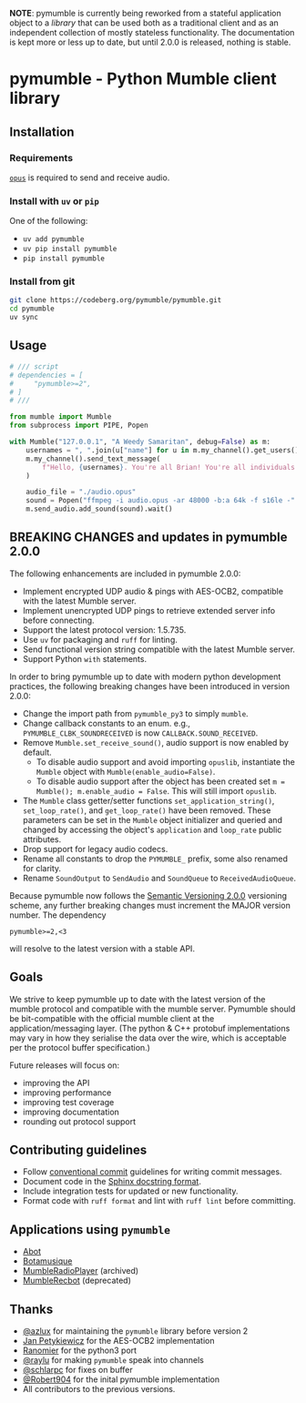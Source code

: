 **NOTE**: pymumble is currently being reworked from a stateful application object to a *library* that can be used both as a traditional client and as an independent collection of mostly stateless functionality. The documentation is kept more or less up to date, but until 2.0.0 is released, nothing is stable.

# pymumble - Python Mumble client library
## Installation

### Requirements

[`opus`](https://repology.org/project/opus/packages) is required to send and receive audio.

### Install with `uv` or `pip`

One of the following:
- `uv add pymumble`
- `uv pip install pymumble`
- `pip install pymumble`

### Install from git

```sh
git clone https://codeberg.org/pymumble/pymumble.git
cd pymumble
uv sync
```

## Usage

```python
# /// script
# dependencies = [
#     "pymumble>=2",
# ]
# ///

from mumble import Mumble
from subprocess import PIPE, Popen

with Mumble("127.0.0.1", "A Weedy Samaritan", debug=False) as m:
    usernames = ", ".join(u["name"] for u in m.my_channel().get_users())
    m.my_channel().send_text_message(
        f"Hello, {usernames}. You're all Brian! You're all individuals!"
    )

    audio_file = "./audio.opus"
    sound = Popen("ffmpeg -i audio.opus -ar 48000 -b:a 64k -f s16le -".split(), stdout=PIPE).stdout.read()
    m.send_audio.add_sound(sound).wait()
```

## BREAKING CHANGES and updates in pymumble 2.0.0
The following enhancements are included in pymumble 2.0.0:

- Implement encrypted UDP audio & pings with AES-OCB2, compatible with the latest Mumble server.
- Implement unencrypted UDP pings to retrieve extended server info before connecting.
- Support the latest protocol version: 1.5.735.
- Use `uv` for packaging and `ruff` for linting.
- Send functional version string compatible with the latest Mumble server.
- Support Python `with` statements.

In order to bring pymumble up to date with modern python development practices, the following breaking changes have been introduced in version 2.0.0:

- Change the import path from `pymumble_py3` to simply `mumble`.
- Change callback constants to an enum. e.g., `PYMUMBLE_CLBK_SOUNDRECEIVED` is now `CALLBACK.SOUND_RECEIVED`.
- Remove `Mumble.set_receive_sound()`, audio support is now enabled by default.
  - To disable audio support and avoid importing `opuslib`, instantiate the `Mumble` object with `Mumble(enable_audio=False)`.
  - To disable audio support after the object has been created set `m = Mumble(); m.enable_audio = False`. This will still import `opuslib`.
- The `Mumble` class getter/setter functions `set_application_string()`, `set_loop_rate()`, and `get_loop_rate()` have been removed. These parameters can be set in the `Mumble` object initializer and queried and changed by accessing the object's `application` and `loop_rate` public attributes.
- Drop support for legacy audio codecs.
- Rename all constants to drop the `PYMUMBLE_` prefix, some also renamed for clarity.
- Rename `SoundOutput` to `SendAudio` and `SoundQueue` to `ReceivedAudioQueue`.

Because pymumble now follows the [Semantic Versioning 2.0.0](https://semver.org/spec/v2.0.0.html) versioning scheme, any further breaking changes must increment the MAJOR version number. The dependency
```
pymumble>=2,<3
```
will resolve to the latest version with a stable API.

## Goals

We strive to keep pymumble up to date with the latest version of the mumble protocol and compatible with the mumble server. Pymumble should be bit-compatible with the official mumble client at the application/messaging layer. (The python & C++ protobuf implementations may vary in how they serialise the data over the wire, which is acceptable per the protocol buffer specification.)

Future releases will focus on:

- improving the API
- improving performance
- improving test coverage
- improving documentation
- rounding out protocol support

## Contributing guidelines

- Follow [conventional commit](https://www.conventionalcommits.org/en/v1.0.0/#specification) guidelines for writing commit messages.
- Document code in the [Sphinx docstring format](https://sphinx-rtd-tutorial.readthedocs.io/en/latest/docstrings.html).
- Include integration tests for updated or new functionality.
- Format code with `ruff format` and lint with `ruff lint` before committing.

## Applications using `pymumble`

- [Abot](https://github.com/ranomier/pymumble-abot)
- [Botamusique](https://github.com/azlux/botamusique)
- [MumbleRadioPlayer](https://github.com/azlux/MumbleRadioPlayer) (archived)
- [MumbleRecbot](https://github.com/Robert904/mumblerecbot) (deprecated)

## Thanks

- [@azlux](https://github.com/azlux) for maintaining the `pymumble` library before version 2
- [Jan Petykiewicz](https://github.com/anewusername) for the AES-OCB2 implementation
- [Ranomier](https://github.com/ranomier) for the python3 port
- [@raylu](https://github.com/raylu) for making `pymumble` speak into channels
- [@schlarpc](https://github.com/schlarpc) for fixes on buffer
- [@Robert904](https://github.com/Robert904) for the inital pymumble implementation
- All contributors to the previous versions.

